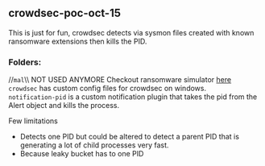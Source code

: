 ## crowdsec-poc-oct-15
This is just for fun, crowdsec detects via sysmon files created with known ransomware extensions then kills the PID.

### Folders:
//`mal`\\\\ NOT USED ANYMORE Checkout ransomware simulator [here](https://github.com/NextronSystems/ransomware-simulator)</br>
`crowdsec` has custom config files for crowdsec on windows.</br>
`notification-pid` is a custom notification plugin that takes the pid from the Alert object and kills the process.</br>

Few limitations
  - Detects one PID but could be altered to detect a parent PID that is generating a lot of child processes very fast.
  - Because leaky bucket has to one PID
 
